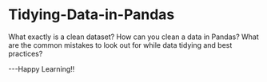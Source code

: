 # Tidying-Data-in-Pandas
What exactly is a clean dataset?
How can you clean a data in Pandas?
What are the common mistakes to look out for while data tidying and best practices?

---Happy Learning!!
